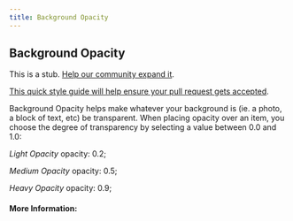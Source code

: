 ```yaml
---
title: Background Opacity
---
```

## Background Opacity

This is a stub. <a href='https://github.com/freecodecamp/guides/tree/master/src/pages/css/background-opacity/index.md' target='_blank' rel='nofollow'>Help our community expand it</a>.

<a href='https://github.com/freecodecamp/guides/blob/master/README.md' target='_blank' rel='nofollow'>This quick style guide will help ensure your pull request gets accepted</a>.

<!-- The article goes here, in GitHub-flavored Markdown. Feel free to add YouTube videos, images, and CodePen/JSBin embeds  -->

Background Opacity helps make whatever your background is (ie. a photo, a block of text, etc) be transparent.
When placing opacity over an item, you choose the degree of transparency by selecting a value between 0.0 and 1.0:

*Light Opacity*
opacity: 0.2;

*Medium Opacity*
opacity: 0.5;

*Heavy Opacity*
opacity: 0.9;

#### More Information:
<!-- Please add any articles you think might be helpful to read before writing the article -->


